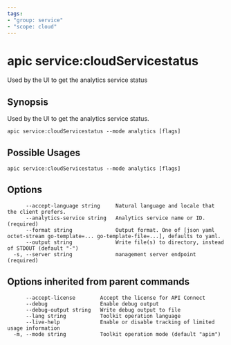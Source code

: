 ```yaml
---
tags:
- "group: service"
- "scope: cloud"
---
```

# apic service:cloudServicestatus

Used by the UI to get the analytics service status

## Synopsis

Used by the UI to get the analytics service status.

```
apic service:cloudServicestatus --mode analytics [flags]
```

## Possible Usages

```
apic service:cloudServicestatus --mode analytics [flags]
```

## Options

```
      --accept-language string     Natural language and locale that the client prefers.
      --analytics-service string   Analytics service name or ID. (required)
      --format string              Output format. One of [json yaml octet-stream go-template=... go-template-file=...], defaults to yaml.
      --output string              Write file(s) to directory, instead of STDOUT (default "-")
  -s, --server string              management server endpoint (required)
```

## Options inherited from parent commands

```
      --accept-license        Accept the license for API Connect
      --debug                 Enable debug output
      --debug-output string   Write debug output to file
      --lang string           Toolkit operation language
      --live-help             Enable or disable tracking of limited usage information
  -m, --mode string           Toolkit operation mode (default "apim")
```
